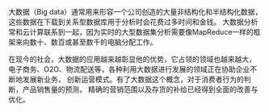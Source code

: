 大数据（Big data）通常用来形容一个公司创造的大量非结构化和半结构化数据，
这些数据在下载到关系型数据库用于分析时会花费过多时间和金钱。
大数据分析常和云计算联系到一起，因为实时的大型数据集分析需要像MapReduce一样的框架来向数十、数百或甚至数千的电脑分配工作。

在现今的社会，大数据的应用越来越彰显他的优势，它占领的领域也越来越大，
电子商务、O2O、物流配送等，各种利用大数据进行发展的领域正在协助企业不断地发展新业务，
创新运营模式。有了大数据这个概念，对于消费者行为的判断，产品销售量的预测，
精确的营销范围以及存货的补给已经得到全面的改善与优化。
